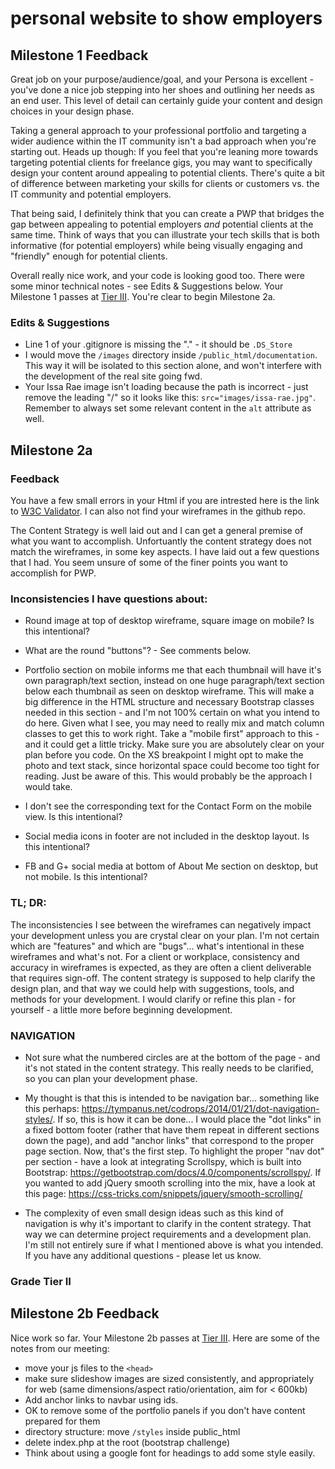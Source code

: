 # personal website to show employers 

## Milestone 1 Feedback
Great job on your purpose/audience/goal, and your Persona is excellent - you've done a nice job stepping into her shoes and outlining her needs as an end user. This level of detail can certainly guide your content and design choices in your design phase.  

Taking a general approach to your professional portfolio and targeting a wider audience within the IT community isn't a bad approach when you're starting out. Heads up though: If you feel that you're leaning more towards targeting potential  clients for freelance gigs, you may want to specifically design your content around  appealing to potential clients. There's quite a bit of difference between marketing your skills for clients or customers vs. the IT community and potential employers.

That being said, I definitely think that you can create a PWP that bridges the gap between appealing to potential employers *and* potential clients at the same time. Think of ways that you can illustrate your tech skills that is both informative (for potential employers) while being visually engaging and "friendly" enough for potential clients.

Overall really nice work, and your code is looking good too. There were some minor  technical notes - see Edits &amp; Suggestions below. Your Milestone 1 passes at [Tier III](https://bootcamp-coders.cnm.edu/projects/personal/rubric/). You're clear to begin Milestone 2a.

### Edits &amp; Suggestions
- Line 1 of your .gitignore is missing the "." - it should be `.DS_Store`
- I would move the `/images` directory inside `/public_html/documentation`. This way it will be isolated to this section alone, and won't interfere with the development of the real site going fwd.
- Your Issa Rae image isn't loading because the path is incorrect - just remove the leading "/" so it looks like this: `src="images/issa-rae.jpg"`. Remember to always set some relevant content in the `alt` attribute as well.


## Milestone 2a
### Feedback 

You have a few small errors in your Html if you are intrested  here is the link to [W3C Validator](https://validator.w3.org/nu/?doc=https%3A%2F%2Fbootcamp-coders.cnm.edu%2F~tpurnell%2Fmy-pwp-tanisha%2Fpublic_html%2Fdocumentation%2Fmilestone-2.php). I can also not find your wireframes in the github repo. 

The Content Strategy is well laid out and I can get a general premise of what you want to accomplish. Unfortuantly the content strategy does not match the wireframes, in some key aspects. I have laid out a few questions that I had. You seem unsure of some of the finer points you want to accomplish for PWP. 


### Inconsistencies I have questions about:
* Round image at top of desktop wireframe, square image on mobile? Is this intentional?

* What are the round "buttons"? - See comments below.

* Portfolio section on mobile informs me that each thumbnail will have it's own paragraph/text section, instead on one huge paragraph/text section below each thumbnail as seen on desktop wireframe. This will make a big difference in the HTML structure and necessary Bootstrap classes needed in this section - and I'm not 100% certain on what you intend to do here. Given what I see, you may need to really mix and match column classes to get this to work right. Take a "mobile first" approach to this - and it could get a little tricky. Make sure you are absolutely clear on your plan before you code. On the XS breakpoint I might opt to make the photo and text stack, since horizontal space could become too tight for reading. Just be aware of this. This would probably be the approach I would take.

* I don't see the corresponding text for the Contact Form on the mobile view. Is this intentional?

* Social media icons in footer are not included in the desktop layout. Is this intentional?

* FB and G+ social media at bottom of About Me section on desktop, but not mobile. Is this intentional?

### TL; DR: 
The inconsistencies I see between the wireframes can negatively impact your development unless you are crystal clear on your plan. I'm not certain which are "features" and which are "bugs"... what's intentional in these wireframes and what's not. For a client or workplace, consistency and accuracy in wireframes is expected, as they are often a client deliverable that requires sign-off. The content strategy is supposed to help clarify the design plan, and that way we could help with suggestions, tools, and methods for your development. I would clarify or refine this plan - for yourself - a little more before beginning development.

### NAVIGATION
* Not sure what the numbered circles are at the bottom of the page - and it's not stated in the content strategy. This really needs to be clarified, so you can plan your development phase.

* My thought is that this is intended to be navigation bar... something like this perhaps: https://tympanus.net/codrops/2014/01/21/dot-navigation-styles/. If so, this is how it can be done... I would place the "dot links" in a fixed bottom footer (rather that have them repeat in different sections down the page), and add "anchor links" that correspond to the proper page section. Now, that's the first step. To highlight the proper "nav dot" per section - have a look at integrating Scrollspy, which is built into Bootstrap: https://getbootstrap.com/docs/4.0/components/scrollspy/. If you wanted to add jQuery smooth scrolling into the mix, have a look at this page: https://css-tricks.com/snippets/jquery/smooth-scrolling/

* The complexity of even small design ideas such as this kind of navigation is why it's important to clarify in the content strategy. That way we can determine project requirements and a development plan. I'm still not entirely sure if what I mentioned above is what you intended. If you have any additional questions - please let us know.

### Grade Tier II

## Milestone 2b Feedback
Nice work so far. Your Milestone 2b passes at [Tier III](https://bootcamp-coders.cnm.edu/projects/personal/rubric/). Here are some of the notes from our meeting:
- move your js files to the `<head>`
- make sure slideshow images are sized consistently, and appropriately for web (same dimensions/aspect ratio/orientation, aim for < 600kb)
- Add anchor links to navbar using ids.
- OK to remove some of the portfolio panels if you don't have content prepared for them
- directory structure: move `/styles` inside public_html
- delete index.php at the root (bootstrap challenge)
- Think about using a google font for headings to add some style easily.
